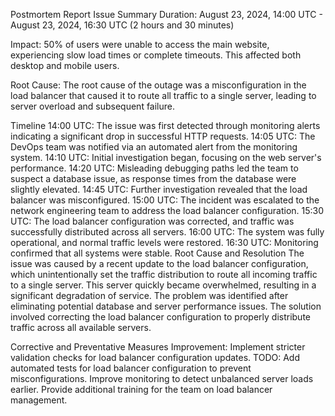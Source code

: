 
Postmortem Report
Issue Summary
Duration: August 23, 2024, 14:00 UTC - August 23, 2024, 16:30 UTC (2 hours and 30 minutes)

Impact: 50% of users were unable to access the main website, experiencing slow load times or complete timeouts. This affected both desktop and mobile users.

Root Cause: The root cause of the outage was a misconfiguration in the load balancer that caused it to route all traffic to a single server, leading to server overload and subsequent failure.

Timeline
14:00 UTC: The issue was first detected through monitoring alerts indicating a significant drop in successful HTTP requests.
14:05 UTC: The DevOps team was notified via an automated alert from the monitoring system.
14:10 UTC: Initial investigation began, focusing on the web server's performance.
14:20 UTC: Misleading debugging paths led the team to suspect a database issue, as response times from the database were slightly elevated.
14:45 UTC: Further investigation revealed that the load balancer was misconfigured.
15:00 UTC: The incident was escalated to the network engineering team to address the load balancer configuration.
15:30 UTC: The load balancer configuration was corrected, and traffic was successfully distributed across all servers.
16:00 UTC: The system was fully operational, and normal traffic levels were restored.
16:30 UTC: Monitoring confirmed that all systems were stable.
Root Cause and Resolution
The issue was caused by a recent update to the load balancer configuration, which unintentionally set the traffic distribution to route all incoming traffic to a single server. This server quickly became overwhelmed, resulting in a significant degradation of service. The problem was identified after eliminating potential database and server performance issues. The solution involved correcting the load balancer configuration to properly distribute traffic across all available servers.

Corrective and Preventative Measures
Improvement: Implement stricter validation checks for load balancer configuration updates.
TODO:
Add automated tests for load balancer configuration to prevent misconfigurations.
Improve monitoring to detect unbalanced server loads earlier.
Provide additional training for the team on load balancer management.

